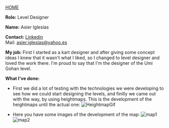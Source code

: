 [HOME](index.md)

**Role:** Level Designer

**Name:** Asier Iglesias

**Contact:**
[Linkedin](https://www.linkedin.com/in/asier-iglesias-gavarro/)   
Mail: asier.iglesias@yahoo.es

**My job:** 
First I started as a kart designer and after giving some concept ideas I knew that it wasn't what I liked, so I changed to level designer
and loved the work there. I'm proud to say that I'm the designer of the Umi Gohan level.

**What I've done:**
- First we did a lot of testing with the technologies we were developing to see how we could start designing the levels, and finilly 
we came out with the way, by using heightmaps. This is the development of the heightmaps until the actual one:
![HeightmapGif](https://i.imgflip.com/1qgkaa.gif)

- Here you have some images of the development of the map:
![map1](https://drive.google.com/drive/folders/0B2arEBaFtuXKN0gyOXE5VVRzUDg.jpg)
![map2](https://drive.google.com/drive/folders/0B2arEBaFtuXKdWpadWg2cDZlUEk.jpg)


